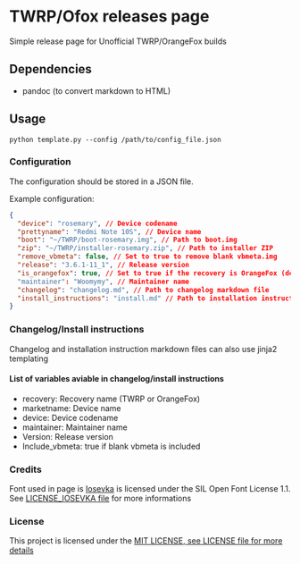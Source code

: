 # TWRP/Ofox releases page

Simple release page for Unofficial TWRP/OrangeFox builds

## Dependencies

- pandoc (to convert markdown to HTML)

## Usage

`python template.py --config /path/to/config_file.json`

### Configuration

The configuration should be stored in a JSON file.

Example configuration:

```json
{
  "device": "rosemary", // Device codename
  "prettyname": "Redmi Note 10S", // Device name
  "boot": "~/TWRP/boot-rosemary.img", // Path to boot.img
  "zip": "~/TWRP/installer-rosemary.zip", // Path to installer ZIP
  "remove_vbmeta": false, // Set to true to remove blank vbmeta.img
  "release": "3.6.1-11_1", // Release version
  "is_orangefox": true, // Set to true if the recovery is OrangeFox (default: False)
  "maintainer": "Woomymy", // Maintainer name
  "changelog": "changelog.md", // Path to changelog markdown file
  "install_instructions": "install.md" // Path to installation instructions
}
```

### Changelog/Install instructions

Changelog and installation instruction markdown files can also use jinja2 templating

#### List of variables aviable in changelog/install instructions

- recovery: Recovery name (TWRP or OrangeFox)
- marketname: Device name
- device: Device codename
- maintainer: Maintainer name
- Version: Release version
- Include_vbmeta: true if blank vbmeta is included

### Credits

Font used in page is [Iosevka](https://github.com/be5invis/Iosevka) is licensed under the SIL Open Font License 1.1. See [LICENSE_IOSEVKA file](./LICENSE_IOSEVKA) for more informations

### License

This project is licensed under the [MIT LICENSE, see LICENSE file for more details](./LICENSE)
